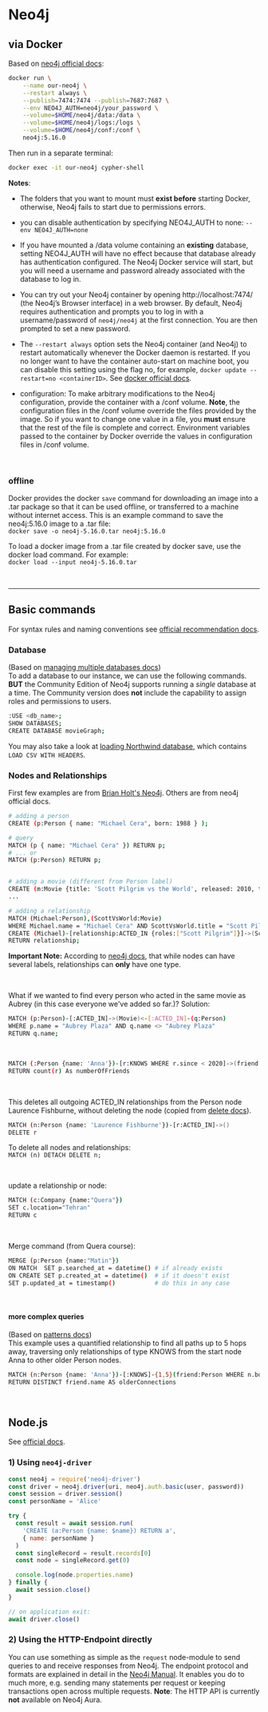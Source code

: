 # Neo4j

## via Docker

Based on [neo4j official docs](https://neo4j.com/docs/operations-manual/current/docker/introduction/):

```bash
docker run \
    --name our-neo4j \
    --restart always \
    --publish=7474:7474 --publish=7687:7687 \
    --env NEO4J_AUTH=neo4j/your_password \
    --volume=$HOME/neo4j/data:/data \
    --volume=$HOME/neo4j/logs:/logs \
    --volume=$HOME/neo4j/conf:/conf \
    neo4j:5.16.0
```
Then run in a separate terminal:
```bash
docker exec -it our-neo4j cypher-shell
```
**Notes**:
- The folders that you want to mount must **exist before** starting Docker, otherwise, Neo4j fails to start due to permissions errors.  

- you can disable authentication by specifying NEO4J_AUTH to none: `--env NEO4J_AUTH=none`  

- If you have mounted a /data volume containing an **existing** database, setting NEO4J_AUTH will have no effect because that database already has authentication configured. The Neo4j Docker service will start, but you will need a username and password already associated with the database to log in.

- You can try out your Neo4j container by opening http://localhost:7474/ (the Neo4j’s Browser interface) in a web browser. By default, Neo4j requires authentication and prompts you to log in with a username/password of `neo4j/neo4j` at the first connection. You are then prompted to set a new password.

- The `--restart always` option sets the Neo4j container (and Neo4j) to restart automatically whenever the Docker daemon is restarted. If you no longer want to have the container auto-start on machine boot, you can disable this setting using the flag no, for example, `docker update --restart=no <containerID>`. See [docker official docs](https://docs.docker.com/config/containers/start-containers-automatically/).

- configuration: To make arbitrary modifications to the Neo4j configuration, provide the container with a /conf volume. **Note**, the configuration files in the /conf volume override the files provided by the image. So if you want to change one value in a file, you **must** ensure that the rest of the file is complete and correct. Environment variables passed to the container by Docker override the values in configuration files in /conf volume.

</br>

### offline
Docker provides the docker `save` command for downloading an image into a .tar package so that it can be used offline, or transferred to a machine without internet access. This is an example command to save the neo4j:5.16.0 image to a .tar file:  
`docker save -o neo4j-5.16.0.tar neo4j:5.16.0`

To load a docker image from a .tar file created by docker save, use the docker load command. For example:  
`docker load --input neo4j-5.16.0.tar`

</br>

----

## Basic commands

For syntax rules and naming conventions see [official recommendation docs](https://neo4j.com/docs/cypher-manual/4.1/syntax/naming/).

### Database
(Based on [managing multiple databases docs](https://neo4j.com/developer/manage-multiple-databases/))   
To add a database to our instance, we can use the following commands. **BUT** the Community Edition of Neo4j supports running a *single* database at a time. The Community version does **not** include the capability to assign roles and permissions to users.
```bash
:USE <db_name>;
SHOW DATABASES;
CREATE DATABASE movieGraph;
```
You may also take a look at [loading Northwind database](https://neo4j.com/developer/manage-multiple-databases/#load-northwind-data), which contains `LOAD CSV WITH HEADERS`.


### Nodes and Relationships
First few examples are from [Brian Holt's Neo4j](https://btholt.github.io/complete-intro-to-databases/neo4j). Others are from neo4j official docs.

```bash
# adding a person
CREATE (p:Person { name: "Michael Cera", born: 1988 } );

# query
MATCH (p { name: "Michael Cera" }) RETURN p;
# ... or
MATCH (p:Person) RETURN p;


# adding a movie (different from Person label)
CREATE (m:Movie {title: 'Scott Pilgrim vs the World', released: 2010, tagline: 'An epic of epic epicness.' }) RETURN m;
...

# adding a relationship
MATCH (Michael:Person),(ScottVsWorld:Movie)
WHERE Michael.name = "Michael Cera" AND ScottVsWorld.title = "Scott Pilgrim vs the World"
CREATE (Michael)-[relationship:ACTED_IN {roles:["Scott Pilgrim"]}]->(ScottVsWorld)
RETURN relationship;
```
  
**Important Note:** According to [neo4j docs](https://neo4j.com/docs/cypher-manual/current/queries/concepts/#core-concepts-relationships), that while nodes can have several labels, relationships can **only** have one type.

</br>

What if we wanted to find every person who acted in the same movie as Aubrey (in this case everyone we've added so far.)? Solution:
```bash
MATCH (p:Person)-[:ACTED_IN]->(Movie)<-[:ACTED_IN]-(q:Person)
WHERE p.name = "Aubrey Plaza" AND q.name <> "Aubrey Plaza"
RETURN q.name;
```

</br>

```bash
MATCH (:Person {name: 'Anna'})-[r:KNOWS WHERE r.since < 2020]->(friend:Person)
RETURN count(r) As numberOfFriends
```

</br>

This deletes all outgoing ACTED_IN relationships from the Person node Laurence Fishburne, without deleting the node (copied from [delete docs](https://neo4j.com/docs/cypher-manual/current/clauses/delete/#delete-relationships-only)).
```bash
MATCH (n:Person {name: 'Laurence Fishburne'})-[r:ACTED_IN]->()
DELETE r
```
To delete all nodes and relationships:  
`MATCH (n) DETACH DELETE n;`

</br>

update a relationship or node:
```bash
MATCH (c:Company {name:"Quera"})
SET c.location="Tehran"
RETURN c
```

</br>

Merge command (from Quera course):
```bash
MERGE (p:Person {name:"Matin"})
ON MATCH  SET p.searched_at = datetime() # if already exists
ON CREATE SET p.created_at = datetime()  # if it doesn't exist
SET p.updated_at = timestamp()           # do this in any case
```

</br>

#### more complex queries
(Based on [patterns docs](https://neo4j.com/docs/cypher-manual/current/patterns/concepts/))  
This example uses a quantified relationship to find all paths up to 5 hops away, traversing only relationships of type KNOWS from the start node Anna to other older Person nodes.

```bash
MATCH (n:Person {name: 'Anna'})-[:KNOWS]-{1,5}(friend:Person WHERE n.born < friend.born)
RETURN DISTINCT friend.name AS olderConnections
```

</br>

## Node.js
See [official docs](https://neo4j.com/developer/javascript/).

### 1) Using `neo4j-driver`
```javascript
const neo4j = require('neo4j-driver')
const driver = neo4j.driver(uri, neo4j.auth.basic(user, password))
const session = driver.session()
const personName = 'Alice'

try {
  const result = await session.run(
    'CREATE (a:Person {name: $name}) RETURN a',
    { name: personName }
  )
  const singleRecord = result.records[0]
  const node = singleRecord.get(0)

  console.log(node.properties.name)
} finally {
  await session.close()
}

// on application exit:
await driver.close()
```

### 2) Using the HTTP-Endpoint directly
You can use something as simple as the `request` node-module to send queries to and receive responses from Neo4j. The endpoint protocol and formats are explained in detail in the [Neo4j Manual](https://neo4j.com/docs/http-api/current/). It enables you do to much more, e.g. sending many statements per request or keeping transactions open across multiple requests. **Note**: The HTTP API is currently **not** available on Neo4j Aura.